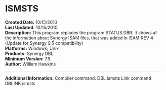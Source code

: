# ISMSTS<br />
**Created Date:** 10/15/2010<br />
**Last Updated:** 10/15/2010<br />
**Description:** This program replaces the program STATUS.DBR. It shows all the information about Synergy ISAM files, that was added in ISAM REV 4 (Update for Synergy 9.5 compatibility)<br />
**Platforms:** Windows; Unix<br />
**Products:** Synergy DBL<br />
**Minimum Version:** 7.5<br />
**Author:** William Hawkins
<hr>

**Additional Information:**
Compiler command: DBL ismsts
Link command DBLINK ismsts
